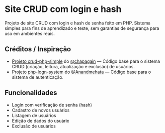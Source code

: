 # Site CRUD com login e hash

Projeto de site CRUD com login e hash de senha feito em PHP. Sistema simples para fins de aprendizado e teste, sem garantias de segurança para uso em ambientes reais.

## Créditos / Inspiração

- [Projeto crud-php-simple](https://github.com/chapagain/crud-php-simple/tree/master) do [@chapagain](https://github.com/chapagain) — Código base para o sistema CRUD (criação, leitura, atualização e exclusão) de usuários.
- [Projeto php-logn-system](https://github.com/Anandmehata/php-login-system/blob/main/login.php) do [@Anandmehata](https://github.com/Anandmehata) — Código base para o sistema de autenticação.

## Funcionalidades

- Login com verificação de senha (hash)
- Cadastro de novos usuários
- Listagem de usuários
- Edição de dados do usuário
- Exclusão de usuários
